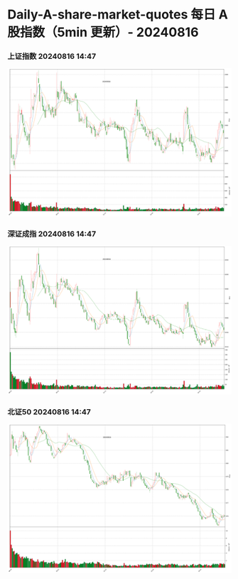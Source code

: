 
# Daily-A-share-market-quotes 每日 A 股指数（5min 更新）- 20240816

### 上证指数 20240816 14:47
![](./fig/2024/8/20240816-sh000001.png)

### 深证成指 20240816 14:47
![](./fig/2024/8/20240816-sz399001.png)

### 北证50 20240816 14:47
![](./fig/2024/8/20240816-bj899050.png)
